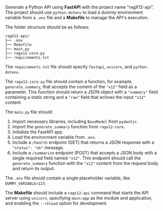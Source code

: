 Generate a Python API using **FastAPI** with the project name "ragX12-api". The project should use `python-dotenv` to load a dummy environment variable from a `.env` file and a **Makefile** to manage the API's execution.

The folder structure should be as follows:

```
ragX12-api/
├── .env
├── Makefile
├── main.py
├── ragx12-core.py
├── requirements.txt
```

The `requirements.txt` file should specify `fastapi`, `uvicorn`, and `python-dotenv`.

The `ragx12-core.py` file should contain a function, for example, `generate_summary`, that accepts the content of the `"x12"` field as a parameter. This function should return a JSON object with a `"summary"` field containing a static string and a `"raw"` field that echoes the input `"x12"` content.

The `main.py` file should:

1.  Import necessary libraries, including `BaseModel` from `pydantic`.
2.  Import the `generate_summary` function from `ragx12-core`.
3.  Initialize the FastAPI app.
4.  Load the environment variable from `.env`.
5.  Include a `/health` endpoint (GET) that returns a JSON response with a `"status": "ok"` message.
6.  Include a `/summarize` endpoint (POST) that accepts a JSON body with a single required field named `"x12"`. This endpoint should call the `generate_summary` function with the `"x12"` content from the request body and return its output.

The `.env` file should contain a single placeholder variable, like `DUMMY_VARIABLE=123`.

The **Makefile** should include a `ragx12-api` command that starts the API server using `uvicorn`, specifying `main:app` as the module and application, and enabling the `--reload` option for development.